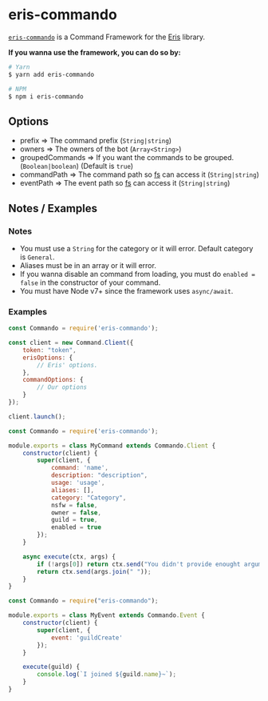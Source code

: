 # eris-commando
[`eris-commando`](https://npmjs.com/package/eris-commando) is a Command Framework for the [Eris](https://abal.moe/Eris) library.

**If you wanna use the framework, you can do so by:**
```sh
# Yarn
$ yarn add eris-commando

# NPM
$ npm i eris-commando
```

## Options
* prefix => The command prefix (`String|string`)
* owners => The owners of the bot (`Array<String>`)
* groupedCommands => If you want the commands to be grouped. (`Boolean|boolean`) (Default is `true`)
* commandPath => The command path so [fs](https://nodejs.org/api/fs.html) can access it (`String|string`)
* eventPath => The event path so [fs](https://nodejs.org/api/fs.html) can access it (`String|string`)

## Notes / Examples
### Notes
* You must use a `String` for the category or it will error. Default category is `General`.
* Aliases must be in an array or it will error.
* If you wanna disable an command from loading, you must do `enabled = false` in the constructor of your command.
* You must have Node v7+ since the framework uses `async/await`.

### Examples
```js
const Commando = require('eris-commando');

const client = new Command.Client({
    token: "token",
    erisOptions: {
        // Eris' options.
    },
    commandOptions: {
        // Our options
    }
});

client.launch();
```
```js
const Commando = require('eris-commando');

module.exports = class MyCommand extends Commando.Client {
    constructor(client) {
        super(client, {
            command: 'name',
            description: "description",
            usage: 'usage',
            aliases: [],
            category: "Category",
            nsfw = false,
            owner = false,
            guild = true,
            enabled = true
        });
    }

    async execute(ctx, args) {
        if (!args[0]) return ctx.send("You didn't provide enought arguments!");
        return ctx.send(args.join(" "));
    }
}
```
```js
const Commando = require("eris-commando");

module.exports = class MyEvent extends Commando.Event {
    constructor(client) {
        super(client, {
            event: 'guildCreate'
        });
    }

    execute(guild) {
        console.log(`I joined ${guild.name}~`);
    }
}
```